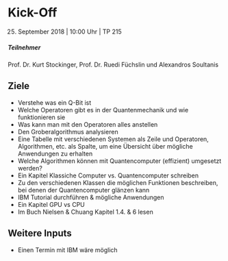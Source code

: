 # Kick-Off
25. September 2018 | 10:00 Uhr | TP 215

##### Teilnehmer
Prof. Dr. Kurt Stockinger, Prof. Dr. Ruedi Füchslin und Alexandros Soultanis

## Ziele
- Verstehe was ein Q-Bit ist
- Welche Operatoren gibt es in der Quantenmechanik und wie funktionieren sie
- Was kann man mit den Operatoren alles anstellen
- Den Groberalgorithmus analysieren
- Eine Tabelle mit verschiedenen Systemen als Zeile und Operatoren, Algorithmen, etc. als Spalte, um eine Übersicht über mögliche Anwendungen zu erhalten
- Welche Algorithmen können mit Quantencomputer (effizient) umgesetzt werden?
- Ein Kapitel Klassiche Computer vs. Quantencomputer schreiben
- Zu den verschiedenen Klassen die möglichen Funktionen beschreiben, bei denen der Quantencomputer glänzen kann
- IBM Tutorial durchführen & mögliche Anwendungen
- Ein Kapitel GPU vs CPU
- Im Buch Nielsen & Chuang Kapitel 1.4. & 6 lesen

## Weitere Inputs
- Einen Termin mit IBM wäre möglich
